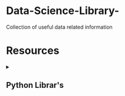 # Data-Science-Library-
Collection of useful data related information

# Resources

<details><summary><h2>Python Librar's</h2></summary>

1. [RPA Python](https://github.com/tebelorg/RPA-Python)

<details>
